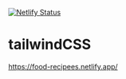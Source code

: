 [![Netlify Status](https://api.netlify.com/api/v1/badges/49b527aa-a1f2-4ec8-bedd-b24824504a84/deploy-status)](https://app.netlify.com/sites/food-recipees/deploys)

# tailwindCSS

https://food-recipees.netlify.app/
